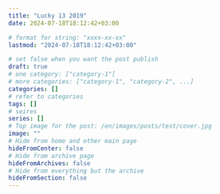 ```yaml
---
title: "Lucky 13 2019"
date: 2024-07-18T18:12:42+03:00

# format for string: "xxxx-xx-xx"
lastmod: "2024-07-18T18:12:42+03:00"

# set false when you want the post publish
draft: true
# one category: ["category-1"]
# more categories: ["category-1", "category-2", ...]
categories: []
# refer to categories
tags: []
# seires
series: []
# Top image for the post: /en/images/posts/test/cover.jpg
image: ""
# Hide from home and other main page
hideFromCenter: false
# Hide from archive page
hideFromArchives: false
# Hide from everything but the archive
hideFromSection: false
---
```


<!--more-->